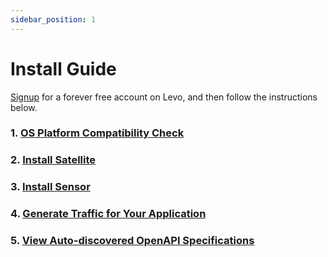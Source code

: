 ```yaml
---
sidebar_position: 1
---
```


# Install Guide

[Signup](https://levo.ai/levo-signup/) for a forever free account on Levo, and then follow the instructions below.

### 1. [OS Platform Compatibility Check](./os-compat-check.mdx)

### 2. [Install Satellite](./install-satellite.md)

### 3. [Install Sensor](./install-sensor.md)

### 4. [Generate Traffic for Your Application](./generate-traffic.md)

### 5. [View Auto-discovered OpenAPI Specifications](./view-api-catalog.md)

